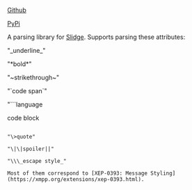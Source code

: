 [Github](https://github.com/BluebonnetField/slidge-style-parser)

[PyPi](https://pypi.org/project/slidge-style-parser/)

A parsing library for [Slidge](https://sr.ht/~nicoco/slidge). Supports parsing these attributes:

"\_underline_"

"\*bold*"

"\~strikethrough~"

"\`code span`"

"\```language

code block

```"

"\>quote"

"\|\|spoiler||"

"\\\_escape style_"

Most of them correspond to [XEP-0393: Message Styling](https://xmpp.org/extensions/xep-0393.html).
